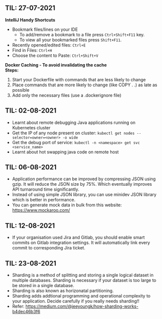 ## TIL: 27-07-2021
**IntelliJ Handy Shortcuts**
* Bookmark files/lines on your IDE<br>
  * To add/remove a bookmark to a file press `Ctrl+Shift+F11` key.
  * To view all your bookmarked files press `Shift+F11`.
* Recently opened/edited files: `Ctrl+E`
* Find in Files: `Ctrl+H`
* Choose the content to Paste: `Ctrl+Shift+V`

**Docker Caching - To avoid invalidating the cache**<br>
**Steps:**
 1. Start your Dockerfile with commands that are less likely to change
 2. Place commands that are more likely to change (like COPY . .) as late as possible
 3. Add only the necessary files (use a .dockerignore file)

## TIL: 02-08-2021
- Learnt about remote debugging Java applications running on Kubernetes cluster
- Get the IP of any node present on cluster: `kubectl get nodes --selector=owner=<owner> -o wide`
- Get the debug port of service: `kubectl -n <namespace> get svc <service_name>`
- Learnt about hot swapping java code on remote host

## TIL: 06-08-2021
- Application performance can be improved by compressing JSON using gzip. It will reduce the JSON size by 75%. Which eventually improves API turnaround time significantly.
- Instead of using simple JSON library, you can use minidev JSON library which is better in performance.
- You can generate mock data in bulk from this website: https://www.mockaroo.com/

## TIL: 12-08-2021
- If your organisation used Jira and Gitlab, you should enable smart commits on Gitlab integration settings. It will automatically link every commit to corresponding Jira ticket.

## TIL: 23-08-2021
- Sharding is a method of splitting and storing a single logical dataset in multiple databases. Sharding is necessary if your dataset is too large to be stored in a single database.
- Sharding is also known as horizonatal partitioning.
- Sharding adds addtional programming and operational complexity to your application. Decide carefully if you really needs sharding!!
- Refer: https://medium.com/@jeeyoungk/how-sharding-works-b4dec46b3f6


